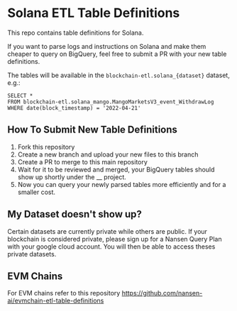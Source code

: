 # Solana ETL Table Definitions

This repo contains table definitions for Solana.

If you want to parse logs and instructions on Solana and make them cheaper to query on BigQuery, feel free to submit a PR with your new table definitions.

The tables will be available in the `blockchain-etl.solana_{dataset}` dataset, e.g.:

```
SELECT *
FROM blockchain-etl.solana_mango.MangoMarketsV3_event_WithdrawLog 
WHERE date(block_timestamp) = '2022-04-21'
```

## How To Submit New Table Definitions

1. Fork this repository
2. Create a new branch and upload your new files to this branch
3. Create a PR to merge to this main repository
4. Wait for it to be reviewed and merged, your BigQuery tables should show up shortly under the \_\_ project.
5. Now you can query your newly parsed tables more efficiently and for a smaller cost.

## My Dataset doesn't show up?

Certain datasets are currently private while others are public.
If your blockchain is considered private, please sign up for a Nansen Query Plan with your google cloud account.
You will then be able to access theses private datasets.

## EVM Chains

For EVM chains refer to this repository https://github.com/nansen-ai/evmchain-etl-table-definitions
